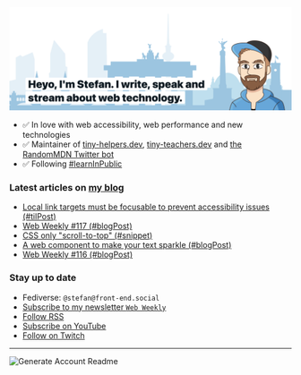 <img alt="Heyo, I'm Stefan. I write and speak about web technology." src="https://raw.githubusercontent.com/stefanjudis/stefanjudis/main/screenshot.png">

- ✅ In love with web accessibility, web performance and new technologies
- ✅ Maintainer of [tiny-helpers.dev](https://tiny-helpers.dev), [tiny-teachers.dev](https://tiny-teachers.dev/) and [the RandomMDN Twitter bot](https://twitter.com/randomMDN)
- ✅ Following [#learnInPublic](https://www.stefanjudis.com/today-i-learned/)
### Latest articles on [my blog](https://www.stefanjudis.com)

<!-- BLOG-POST-LIST:START -->
- [Local link targets must be focusable to prevent accessibility issues &lpar;#tilPost&rpar;](https://www.stefanjudis.com/today-i-learned/relative-html-links-focus-issues/)
- [Web Weekly #117 &lpar;#blogPost&rpar;](https://www.stefanjudis.com/blog/web-weekly-117/)
- [CSS only &quot;scroll-to-top&quot; &lpar;#snippet&rpar;](https://www.stefanjudis.com/snippets/css-only-scroll-to-top/)
- [A web component to make your text sparkle &lpar;#blogPost&rpar;](https://www.stefanjudis.com/blog/a-web-component-to-make-your-text-sparkle/)
- [Web Weekly #116 &lpar;#blogPost&rpar;](https://www.stefanjudis.com/blog/web-weekly-116/)
<!-- BLOG-POST-LIST:END -->

### Stay up to date

- Fediverse: `@stefan@front-end.social`
- [Subscribe to my newsletter `Web Weekly`](https://webweekly.email/)
- [Follow RSS](https://www.stefanjudis.com/feeds/)
- [Subscribe on YouTube](https://youtube.com/c/stefanjudis)
- [Follow on Twitch](https://www.twitch.tv/stefanjudis)

---

![Generate Account Readme](https://github.com/stefanjudis/stefanjudis/workflows/Generate%20Account%20Readme/badge.svg)
